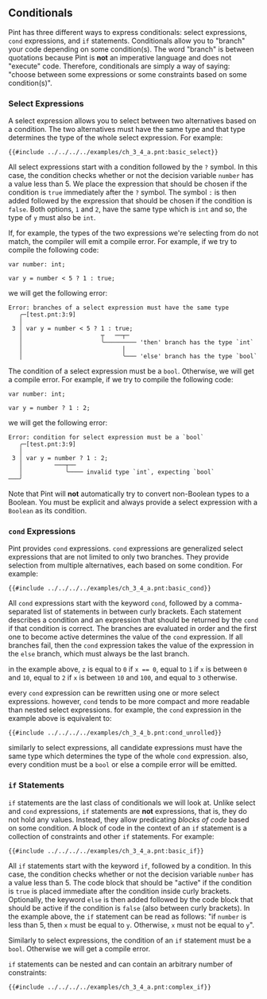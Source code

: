 ## Conditionals

Pint has three different ways to express conditionals: select expressions, `cond` expressions, and
`if` statements. Conditionals allow you to "branch" your code depending on some condition(s). The
word "branch" is between quotations because Pint is **not** an imperative language and does not
"execute" code. Therefore, conditionals are simply a way of saying: "choose between some expressions
or some constraints based on some condition(s)".

### Select Expressions

A select expression allows you to select between two alternatives based on a condition. The two
alternatives must have the same type and that type determines the type of the whole select
expression. For example:

```pint
{{#include ../../../../examples/ch_3_4_a.pnt:basic_select}}
```

All select expressions start with a condition followed by the `?` symbol. In this case, the
condition checks whether or not the decision variable `number` has a value less than 5. We place the
expression that should be chosen if the condition is `true` immediately after the `?` symbol. The
symbol `:` is then added followed by the expression that should be chosen if the condition is
`false`. Both options, `1` and `2`, have the same type which is `int` and so, the type of `y` must
also be `int`.

If, for example, the types of the two expressions we're selecting from do not match, the compiler
will emit a compile error. For example, if we try to compile the following code:

```pint
var number: int;

var y = number < 5 ? 1 : true;
```

we will get the following error:

```console
Error: branches of a select expression must have the same type
   ╭─[test.pnt:3:9]
   │
 3 │ var y = number < 5 ? 1 : true;
   │                      ┬   ──┬─
   │                      ╰───────── 'then' branch has the type `int`
   │                            │
   │                            ╰─── 'else' branch has the type `bool`
```

The condition of a select expression must be a `bool`. Otherwise, we will get a compile error. For
example, if we try to compile the following code:

```pint
var number: int;

var y = number ? 1 : 2;
```

we will get the following error:

```console
Error: condition for select expression must be a `bool`
   ╭─[test.pnt:3:9]
   │
 3 │ var y = number ? 1 : 2;
   │         ───┬──
   │            ╰──── invalid type `int`, expecting `bool`
───╯
```

Note that Pint will **not** automatically try to convert non-Boolean types to a Boolean. You must be
explicit and always provide a select expression with a `Boolean` as its condition.

### `cond` Expressions

Pint provides `cond` expressions. `cond` expressions are generalized select expressions that are not
limited to only two branches. They provide selection from multiple alternatives, each based on some
condition. For example:

```pint
{{#include ../../../../examples/ch_3_4_a.pnt:basic_cond}}
```

All `cond` expressions start with the keyword `cond`, followed by a comma-separated list of
statements in between curly brackets. Each statement describes a condition and an expression that
should be returned by the `cond` if that condition is correct. The branches are evaluated in order
and the first one to become active determines the value of the `cond` expression. If all branches
fail, then the `cond` expression takes the value of the expression in the `else` branch, which must
always be the last branch.

in the example above, `z` is equal to `0` if `x == 0`, equal to `1` if `x` is between `0` and `10`,
equal to `2` if `x` is between `10` and `100`, and equal to `3` otherwise.

every `cond` expression can be rewritten using one or more select expressions. however, `cond` tends
to be more compact and more readable than nested select expressions. for example, the `cond`
expression in the example above is equivalent to:

```pint
{{#include ../../../../examples/ch_3_4_b.pnt:cond_unrolled}}
```

similarly to select expressions, all candidate expressions must have the same type which determines
the type of the whole `cond` expression. also, every condition must be a `bool` or else a compile
error will be emitted.

### `if` Statements

`if` statements are the last class of conditionals we will look at. Unlike select and `cond`
expressions, `if` statements are **not** expressions, that is, they do not hold any values. Instead,
they allow predicating _blocks of code_ based on some condition. A block of code in the context of
an `if` statement is a collection of constraints and other `if` statements. For example:

```pint
{{#include ../../../../examples/ch_3_4_a.pnt:basic_if}}
```

All `if` statements start with the keyword `if`, followed by a condition. In this case, the
condition checks whether or not the decision variable `number` has a value less than 5. The code
block that should be "active" if the condition is `true` is placed immediate after the condition
inside curly brackets. Optionally, the keyword `else` is then added followed by the code block that
should be active if the condition is `false` (also between curly brackets). In the example above,
the `if` statement can be read as follows: "if `number` is less than 5, then `x` must be equal to
`y`. Otherwise, `x` must not be equal to `y`".

Similarly to select expressions, the condition of an `if` statement must be a `bool`. Otherwise we
will get a compile error.

`if` statements can be nested and can contain an arbitrary number of constraints:

```pint
{{#include ../../../../examples/ch_3_4_a.pnt:complex_if}}
```
